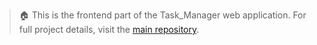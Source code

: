 > 🏠 This is the frontend part of the Task_Manager web application. For full project details, visit the [main repository](https://github.com/D-2020483/Task_Manager).
